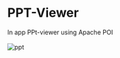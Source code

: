 # PPT-Viewer
In app PPt-viewer using Apache POI
<br />
<br />
![ppt](https://user-images.githubusercontent.com/63390046/114770003-8eb0da00-9d88-11eb-8083-575bfd1697c3.gif)

